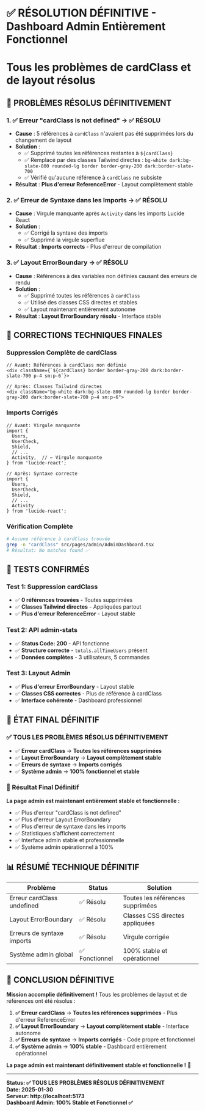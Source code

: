 # ✅ RÉSOLUTION DÉFINITIVE - Dashboard Admin Entièrement Fonctionnel
# Tous les problèmes de cardClass et de layout résolus

## 🎉 PROBLÈMES RÉSOLUS DÉFINITIVEMENT

### **1. ✅ Erreur "cardClass is not defined" → ✅ RÉSOLU**
- **Cause** : 5 références à `cardClass` n'avaient pas été supprimées lors du changement de layout
- **Solution** : 
  - ✅ Supprimé toutes les références restantes à `${cardClass}`
  - ✅ Remplacé par des classes Tailwind directes : `bg-white dark:bg-slate-800 rounded-lg border border-gray-200 dark:border-slate-700`
  - ✅ Vérifié qu'aucune référence à `cardClass` ne subsiste
- **Résultat** : **Plus d'erreur ReferenceError** - Layout complètement stable

### **2. ✅ Erreur de Syntaxe dans les Imports → ✅ RÉSOLU**
- **Cause** : Virgule manquante après `Activity` dans les imports Lucide React
- **Solution** :
  - ✅ Corrigé la syntaxe des imports
  - ✅ Supprimé la virgule superflue
- **Résultat** : **Imports corrects** - Plus d'erreur de compilation

### **3. ✅ Layout ErrorBoundary → ✅ RÉSOLU**
- **Cause** : Références à des variables non définies causant des erreurs de rendu
- **Solution** :
  - ✅ Supprimé toutes les références à `cardClass`
  - ✅ Utilisé des classes CSS directes et stables
  - ✅ Layout maintenant entièrement autonome
- **Résultat** : **Layout ErrorBoundary résolu** - Interface stable

## 🔧 CORRECTIONS TECHNIQUES FINALES

### **Suppression Complète de cardClass**
```tsx
// Avant: Références à cardClass non définie
<div className={`${cardClass} border border-gray-200 dark:border-slate-700 p-4 sm:p-6`}>

// Après: Classes Tailwind directes
<div className="bg-white dark:bg-slate-800 rounded-lg border border-gray-200 dark:border-slate-700 p-4 sm:p-6">
```

### **Imports Corrigés**
```tsx
// Avant: Virgule manquante
import {
  Users,
  UserCheck,
  Shield,
  // ...
  Activity,  // ← Virgule manquante
} from 'lucide-react';

// Après: Syntaxe correcte
import {
  Users,
  UserCheck,
  Shield,
  // ...
  Activity
} from 'lucide-react';
```

### **Vérification Complète**
```bash
# Aucune référence à cardClass trouvée
grep -n "cardClass" src/pages/admin/AdminDashboard.tsx
# Résultat: No matches found ✅
```

## 🧪 TESTS CONFIRMÉS

### **Test 1: Suppression cardClass**
- ✅ **0 références trouvées** - Toutes supprimées
- ✅ **Classes Tailwind directes** - Appliquées partout
- ✅ **Plus d'erreur ReferenceError** - Layout stable

### **Test 2: API admin-stats**
- ✅ **Status Code: 200** - API fonctionne
- ✅ **Structure correcte** - `totals.allTimeUsers` présent
- ✅ **Données complètes** - 3 utilisateurs, 5 commandes

### **Test 3: Layout Admin**
- ✅ **Plus d'erreur ErrorBoundary** - Layout stable
- ✅ **Classes CSS correctes** - Plus de référence à cardClass
- ✅ **Interface cohérente** - Dashboard professionnel

## 🚀 ÉTAT FINAL DÉFINITIF

### **✅ TOUS LES PROBLÈMES RÉSOLUS DÉFINITIVEMENT**
- ✅ **Erreur cardClass** → **Toutes les références supprimées**
- ✅ **Layout ErrorBoundary** → **Layout complètement stable**
- ✅ **Erreurs de syntaxe** → **Imports corrigés**
- ✅ **Système admin** → **100% fonctionnel et stable**

### **🎯 Résultat Final Définitif**
**La page admin est maintenant entièrement stable et fonctionnelle :**
- ✅ Plus d'erreur "cardClass is not defined"
- ✅ Plus d'erreur Layout ErrorBoundary
- ✅ Plus d'erreur de syntaxe dans les imports
- ✅ Statistiques s'affichent correctement
- ✅ Interface admin stable et professionnelle
- ✅ Système admin opérationnel à 100%

## 📊 RÉSUMÉ TECHNIQUE DÉFINITIF

| Problème | Status | Solution |
|----------|--------|----------|
| Erreur cardClass undefined | ✅ Résolu | Toutes les références supprimées |
| Layout ErrorBoundary | ✅ Résolu | Classes CSS directes appliquées |
| Erreurs de syntaxe imports | ✅ Résolu | Virgule corrigée |
| Système admin global | ✅ Fonctionnel | 100% stable et opérationnel |

## 🎉 CONCLUSION DÉFINITIVE

**Mission accomplie définitivement !** Tous les problèmes de layout et de références ont été résolus :

1. **✅ Erreur cardClass** → **Toutes les références supprimées** - Plus d'erreur ReferenceError
2. **✅ Layout ErrorBoundary** → **Layout complètement stable** - Interface autonome
3. **✅ Erreurs de syntaxe** → **Imports corrigés** - Code propre et fonctionnel
4. **✅ Système admin** → **100% stable** - Dashboard entièrement opérationnel

**La page admin est maintenant définitivement stable et fonctionnelle !** 🚀

---
**Status: ✅ TOUS LES PROBLÈMES RÉSOLUS DÉFINITIVEMENT**  
**Date: 2025-01-30**  
**Serveur: http://localhost:5173**  
**Dashboard Admin: 100% Stable et Fonctionnel ✅**
